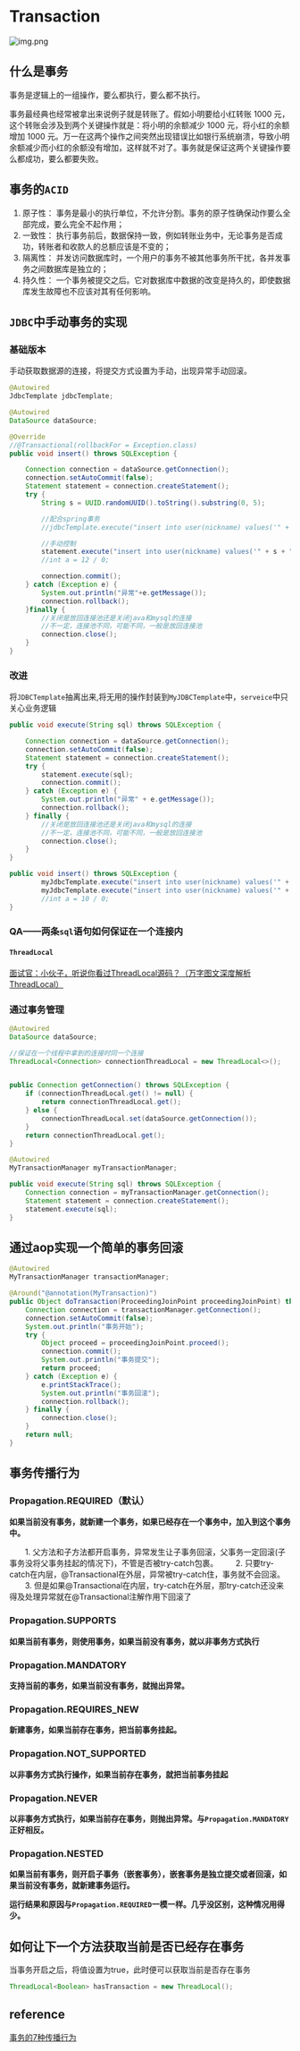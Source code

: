 # Transaction

![img.png](.\README.assets\img.png)

## 什么是事务

事务是逻辑上的一组操作，要么都执行，要么都不执行。

事务最经典也经常被拿出来说例子就是转账了。假如小明要给小红转账 1000 元，这个转账会涉及到两个关键操作就是：将小明的余额减少 1000 元，将小红的余额增加 1000 元。万一在这两个操作之间突然出现错误比如银行系统崩溃，导致小明余额减少而小红的余额没有增加，这样就不对了。事务就是保证这两个关键操作要么都成功，要么都要失败。

## 事务的`ACID`
1. 原子性： 事务是最小的执行单位，不允许分割。事务的原子性确保动作要么全部完成，要么完全不起作用；
2. 一致性： 执行事务前后，数据保持一致，例如转账业务中，无论事务是否成功，转账者和收款人的总额应该是不变的；
3. 隔离性： 并发访问数据库时，一个用户的事务不被其他事务所干扰，各并发事务之间数据库是独立的；
4. 持久性： 一个事务被提交之后。它对数据库中数据的改变是持久的，即使数据库发生故障也不应该对其有任何影响。

## `JDBC`中手动事务的实现

### 基础版本

手动获取数据源的连接，将提交方式设置为手动，出现异常手动回滚。

```java
@Autowired
JdbcTemplate jdbcTemplate;

@Autowired
DataSource dataSource;

@Override
//@Transactional(rollbackFor = Exception.class)
public void insert() throws SQLException {

    Connection connection = dataSource.getConnection();
    connection.setAutoCommit(false);
    Statement statement = connection.createStatement();
    try {
        String s = UUID.randomUUID().toString().substring(0, 5);

        //配合spring事务
        //jdbcTemplate.execute("insert into user(nickname) values('" + s + "')");

        //手动控制
        statement.execute("insert into user(nickname) values('" + s + "')");
        //int a = 12 / 0;

        connection.commit();
    } catch (Exception e) {
        System.out.println("异常"+e.getMessage());
        connection.rollback();
    }finally {
        //关闭是放回连接池还是关闭java和mysql的连接
        //不一定，连接池不同，可能不同，一般是放回连接池
        connection.close();
    }
}
```

### 改进

将`JDBCTemplate`抽离出来,将无用的操作封装到`MyJDBCTemplate`中，`serveice`中只关心业务逻辑

```java
public void execute(String sql) throws SQLException {

    Connection connection = dataSource.getConnection();
    connection.setAutoCommit(false);
    Statement statement = connection.createStatement();
    try {
        statement.execute(sql);
        connection.commit();
    } catch (Exception e) {
        System.out.println("异常" + e.getMessage());
        connection.rollback();
    } finally {
        //关闭是放回连接池还是关闭java和mysql的连接
        //不一定，连接池不同，可能不同，一般是放回连接池
        connection.close();
    }
}

public void insert() throws SQLException {
        myJdbcTemplate.execute("insert into user(nickname) values('" + UUID.randomUUID().toString().substring(0, 5) + "')");
        myJdbcTemplate.execute("insert into user(nickname) values('" + UUID.randomUUID().toString().substring(0, 5) + "')");
        //int a = 10 / 0;
}
```

### QA——两条`sql`语句如何保证在一个连接内

#### `ThreadLocal`

[面试官：小伙子，听说你看过ThreadLocal源码？（万字图文深度解析ThreadLocal）](面试官：小伙子，听说你看过ThreadLocal源码？（万字图文深度解析ThreadLocal）)

### 通过事务管理

```java
@Autowired
DataSource dataSource;

//保证在一个线程中拿到的连接时同一个连接
ThreadLocal<Connection> connectionThreadLocal = new ThreadLocal<>();


public Connection getConnection() throws SQLException {
    if (connectionThreadLocal.get() != null) {
        return connectionThreadLocal.get();
    } else {
        connectionThreadLocal.set(dataSource.getConnection());
    }
    return connectionThreadLocal.get();
}
```

```java
@Autowired
MyTransactionManager myTransactionManager;

public void execute(String sql) throws SQLException {
    Connection connection = myTransactionManager.getConnection();
    Statement statement = connection.createStatement();
    statement.execute(sql);
}
```

## 通过aop实现一个简单的事务回滚

```java
@Autowired
MyTransactionManager transactionManager;

@Around("@annotation(MyTransaction)")
public Object doTransaction(ProceedingJoinPoint proceedingJoinPoint) throws Throwable {
    Connection connection = transactionManager.getConnection();
    connection.setAutoCommit(false);
    System.out.println("事务开始");
    try {
        Object proceed = proceedingJoinPoint.proceed();
        connection.commit();
        System.out.println("事务提交");
        return proceed;
    } catch (Exception e) {
        e.printStackTrace();
        System.out.println("事务回滚");
        connection.rollback();
    } finally {
        connection.close();
    }
    return null;
}
```

## 事务传播行为

### Propagation.REQUIRED（默认）

**如果当前没有事务，就新建一个事务，如果已经存在一个事务中，加入到这个事务中。**

  1. 父方法和子方法都开启事务，异常发生让子事务回滚，父事务一定回滚(子事务没将父事务挂起的情况下)，不管是否被try-catch包裹。
  2. 只要try-catch在内层，@Transactional在外层，异常被try-catch住，事务就不会回滚。
    3. 但是如果@Transactional在内层，try-catch在外层，那try-catch还没来得及处理异常就在@Transactional注解作用下回滚了

### Propagation.SUPPORTS

**如果当前有事务，则使用事务，如果当前没有事务，就以非事务方式执行**

### Propagation.MANDATORY

**支持当前的事务，如果当前没有事务，就抛出异常。**

### Propagation.REQUIRES_NEW

**新建事务，如果当前存在事务，把当前事务挂起。**

### Propagation.NOT_SUPPORTED

**以非事务方式执行操作，如果当前存在事务，就把当前事务挂起**

### Propagation.NEVER

**以非事务方式执行，如果当前存在事务，则抛出异常。与`Propagation.MANDATORY`正好相反。**

### Propagation.NESTED

**如果当前有事务，则开启子事务（嵌套事务），嵌套事务是独立提交或者回滚，如果当前没有事务，就新建事务运行。**

**运行结果和原因与`Propagation.REQUIRED`一模一样。几乎没区别，这种情况用得少。**

## 如何让下一个方法获取当前是否已经存在事务

当事务开启之后，将值设置为true，此时便可以获取当前是否存在事务

```java
ThreadLocal<Boolean> hasTransaction = new ThreadLocal();
```

## reference

[事务的7种传播行为](https://blog.csdn.net/qq_34115899/article/details/115602002)

